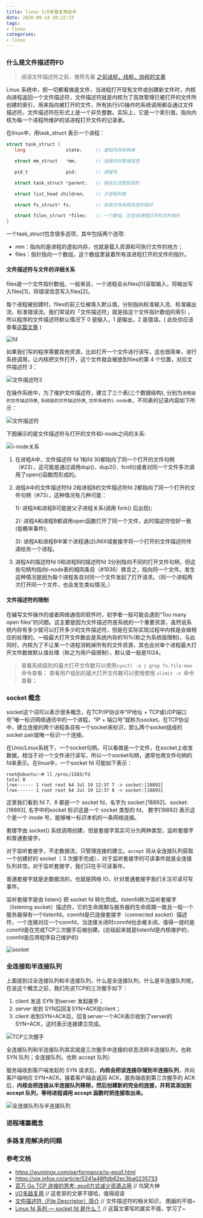 ```yaml
---
title: linux I/O多路复用技术
date: 2020-09-14 20:22:13
tags:
- linux
categories:
- linux
---
```


### 什么是文件描述符FD

> 阅读文件描述符之前，推荐先看 [之前进程，线程，协程的文章](https://fafucoder.github.io/2021/03/06/linux-process/)

Linux 系统中，把一切都看做是文件，当进程打开现有文件或创建新文件时，内核向进程返回一个文件描述符，文件描述符就是内核为了高效管理已被打开的文件所创建的索引，用来指向被打开的文件，所有执行I/O操作的系统调用都会通过文件描述符。文件描述符在形式上是一个非负整数。实际上，它是一个索引值，指向内核为每一个进程所维护的该进程打开文件的记录表。

在linux中，用task_struct 表示一个进程：

```c
struct task_struct {
   long               state;     // 虚拟内存结构体

   struct mm_struct   *mm;       // 进程内存管理信息

   pid_t              pid;       // 进程号

   struct task_struct *parent;   // 指向父进程的指针

   struct list_head children;    // 子进程列表

   struct fs_struct* fs;         // 存放文件系统信息的指针

   struct files_struct *files;   // 一个数组，包含该进程打开的文件指针
}
```

一个task_struct包含很多选项，其中包括两个选项:

- mm：指向的是进程的虚拟内存，也就是载入资源和可执行文件的地方；
- files：指针指向一个数组，这个数组里装着所有该进程打开的文件的指针。

#### 文件描述符与文件的详细关系

files是一个文件指针数组。一般来说，一个进程会从files[0]读取输入，将输出写入files[1]，将错误信息写入files[2]。

每个进程被创建时，files的前三位被填入默认值，分别指向标准输入流、标准输出流、标准错误流。我们常说的「文件描述符」就是指这个文件指针数组的索引 ，所以程序的文件描述符默认情况下 0 是输入，1 是输出，2 是错误。( 此处你应该查看[这篇文章](https://fafucoder.github.io/2021/03/07/linux-std/) )

![fd](https://fafucoder-1252756369.cos.ap-nanjing.myqcloud.com/008i3skNly1gwp4eurb76j319y0rwmzj.jpg)

如果我们写的程序需要其他资源，比如打开一个文件进行读写，这也很简单，进行系统调用，让内核把文件打开，这个文件就会被放到files的第 4 个位置，对应文件描述符 3：

![文件描述符3](https://fafucoder-1252756369.cos.ap-nanjing.myqcloud.com/008i3skNly1gwp4dxupoej30u00gat9y.jpg)

在操作系统中，为了维护文件描述符，建立了三个表(三个数据结构), 分别为`进程级的文件描述符表`, `系统级的文件描述符表`, `文件系统的i-node表`，不同表的记录内容如下所示：

![文件描述符](https://fafucoder-1252756369.cos.ap-nanjing.myqcloud.com/008i3skNly1gwp4phqrxcj30xu0gygnx.jpg)

下图展示的是文件描述符与打开的文件和i-node之间的关系:

![i-node关系](https://fafucoder-1252756369.cos.ap-nanjing.myqcloud.com/008i3skNly1gwp4rcsj1bj314y0lg40p.jpg)

1. 在进程A中，文件描述符 fd 1和fd 30都指向了同一个打开的文件句柄（#23），这可能是通过调用dup()、dup2()、fcntl()或者对同一个文件多次调用了open()函数而形成的。

2. 进程A中的文件描述符fd 2和进程B的文件描述符fd 2都指向了同一个打开的文件句柄（#73），这种情况有几种可能：

   1): 进程A和进程B可能是父子进程关系(调用 fork() 后出现);

   2): 进程A和进程B都调用open函数打开了同一个文件，此时描述符恰好一致 (低概率事件);

   3): 进程A和进程B中某个进程通过UNIX域套接字将一个打开的文件描述符传递给另一个进程。

3. 进程A的描述符fd 0和进程B的描述符fd 3分别指向不同的打开文件句柄，但这些句柄均指向i-node表的相同条目（#1936）换言之，指向同一个文件。发生这种情况是因为每个进程各自对同一个文件发起了打开请求。（同一个进程两次打开同一个文件，也会发生类似情况。）

#### 文件描述符的限制

在编写文件操作的或者网络通信的软件时，初学者一般可能会遇到“Too many open files”的问题。这主要是因为文件描述符是系统的一个重要资源，虽然说系统内存有多少就可以打开多少的文件描述符，但是在实际实现过程中内核是会做相应的处理的，一般最大打开文件数会是系统内存的10%(称之为系统级限制)，与此同时，内核为了不让某一个进程消耗掉所有的文件资源，其也会对单个进程最大打开文件数做默认值处理（称之为用户级限制），默认值一般是1024。

> 查看系统级别的最大打开文件数可以使用`sysctl -a | grep fs.file-max`命令查看；
> 查看用户级别的最大打开文件数可以使用使用 `ulimit -n `命令查看；

### socket 概念

socket这个词可以表示很多概念，在TCP/IP协议中“IP地址 + TCP或UDP端口号”唯一标识网络通讯中的一个进程，“IP + 端口号”就称为socket。在TCP协议中，建立连接的两个进程各自有一个socket来标识，那么两个socket组成的socket pair就唯一标识一个连接。

在Unix/Linux系统下，一个socket句柄，可以看做是一个文件，在socket上收发数据，相当于对一个文件进行读写，所以一个socket句柄，通常也用文件句柄的fd来表示。在linux中，一个socket fd 可能如下表示：

```livescript
root@ubuntu:~# ll /proc/1583/fd  
total 0  
lrwx------ 1 root root 64 Jul 19 12:37 7 -> socket:[18892]  
lrwx------ 1 root root 64 Jul 19 12:37 8 -> socket:[18893] 
```

这里我们看到 fd 7、8 都是一个 socket fd，名字为 socket:[18892]、socket:[18893], 名字中的socket 标识这是一个 socket 类型的 fd， 数字[18892] 表示这个是一个 inode 号，能够唯一标识本机的一条网络连接。

套接字由 socket() 系统调用创建，但是套接字其实可分为两种类型，监听套接字和普通套接字。

对于监听套接字，不走数据流，只管理连接的建立。`accept` 将从全连接队列获取一个创建好的 socket（ 3 次握手完成），对于监听套接字的可读事件就是全连接队列非空。对于监听套接字，我们只在乎可读事件。

普通套接字就是走数据流的，也就是网络 IO，针对普通套接字我们关注可读可写事件。

监听套接字是由 listen() 把 socket fd 转化而成。listenfd称为监听套接字（listening socket）描述符，它的生命周期与服务器的生命周期一致且一般一个服务器保有一个listenfd。connfd是已连接套接字（connected socket）描述符，一个连接对应一个connfd，当连接关闭时connfd也会被关闭。值得一提的是connfd是在完成TCP三次握手后被创建。(总结起来就是listenfd是内核维护的，connfd是应用程序自己维护的)

![socket](https://fafucoder-1252756369.cos.ap-nanjing.myqcloud.com/008i3skNly1gwp608bb6pj30u00uh0ub.jpg)

### 全连接和半连接队列

上面提到过全连接队列和半连接队列，什么是全连接队列，什么是半连接队列呢，在说这个概念之前，我们先说TCP的三次握手如下：

1. client 发送 SYN 到server 发起握手；
2. server 收到 SYN后回复SYN+ACK给client；
3. client 收到SYN+ACK后，回复server一个ACK表示收到了server的SYN+ACK，这时表示连接建立完成。

![TCP三次握手](https://fafucoder-1252756369.cos.ap-nanjing.myqcloud.com/202401172017128.png)

全连接队列和半连接队列其实就是三次握手中连接的状态流转半连接队列，也称 SYN 队列；全连接队列，也称 accept 队列）

服务端收到客户端发起的 SYN 请求后，**内核会把该连接存储到半连接队列**，并向客户端响应 SYN+ACK，接着客户端会返回 ACK，服务端收到第三次握手的 ACK 后，**内核会把连接从半连接队列移除，然后创建新的完全的连接，并将其添加到 accept 队列，等待进程调用 accept 函数时把连接取出来。**

![全连接队列与半连接队列](https://fafucoder-1252756369.cos.ap-nanjing.myqcloud.com/202401172045208.png)

### 进程堵塞概念

### 多路复用解决的问题

### 参考文档
- https://wumingx.com/performance/io-epoll.html
- https://xie.infoq.cn/article/5241a48ffdb62ec3ba0235733
- [百万 Go TCP 连接的思考: epoll方式减少资源占用](https://colobu.com/2019/02/23/1m-go-tcp-connection/)  // 鸟窝大神
- [I/O多路复用](https://nxw.name/2021/i-oduo-lu-fu-yong-f6ebd183)   // 这老哥的文章不错哈，值得阅读
- [文件描述符（File Descriptor）简介](https://segmentfault.com/a/1190000009724931)  // 文件描述符的相关知识， 图画的不错~
- [Linux fd 系列 — socket fd 是什么？](https://mp.weixin.qq.com/s/-Cntd83HR1TcSUvmoT5H7A) // 这篇文章写的属实不错，学习了~

